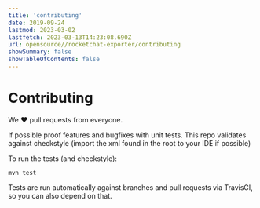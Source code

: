 ```yaml
---
title: 'contributing'
date: 2019-09-24
lastmod: 2023-03-02
lastfetch: 2023-03-13T14:23:08.690Z
url: opensource//rocketchat-exporter/contributing
showSummary: false
showTableOfContents: false
---
```

# Contributing

We ❤ pull requests from everyone.

If possible proof features and bugfixes with unit tests.
This repo validates against checkstyle (import the xml found in the root to your IDE if possible)

To run the tests (and checkstyle):

```shell
mvn test
```

Tests are run automatically against branches and pull requests
via TravisCI, so you can also depend on that.
